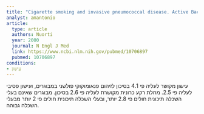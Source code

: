 ```yaml
---
title: "Cigarette smoking and invasive pneumococcal disease. Active Bacterial Core Surveillance Team"
analyst: amantonio
article:
  type: article
  authors: Nuorti
  year: 2000
  journal: N Engl J Med
  link: https://www.ncbi.nlm.nih.gov/pubmed/10706897
  pubmed: 10706897
conditions:
- עישון
---
```


עישון מקושר לעליה פי 4.1 בסיכון לזיהום פנאומוקוקי פולשני במבוגרים, ועישון פסיבי לעליה פי 2.5.
מחלת רקע כרונית מקושרת לעליה פי 2.6 בסיכון. מבוגרים שאינם בעלי השכלה תיכונית חולים פי 2.8 יותר, ובעלי השכלה תיכונית חולים פי 2 יותר מבעלי השכלה גבוהה.
